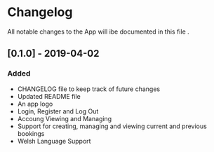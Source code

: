 # Changelog
All notable changes to the App will ibe documented in this file .

## [0.1.0] - 2019-04-02
### Added
- CHANGELOG file to keep track of future changes
- Updated README file
- An app logo
- Login, Register and Log Out
- Accoung Viewing and Managing
- Support for creating, managing and viewing current and previous bookings
- Welsh Language Support